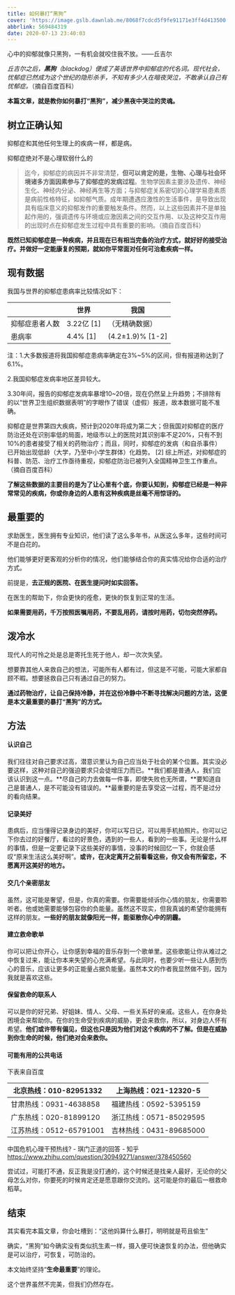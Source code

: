```yaml
---
title: 如何暴打“黑狗”
cover: 'https://image.gslb.dawnlab.me/8068f7cdcd5f9fe91171e3ff4d413500.jpg'
abbrlink: 569484319
date: 2020-07-13 23:40:03
---
```


心中的抑郁就像只黑狗，一有机会就咬住我不放。——丘吉尔

<!--more-->

*丘吉尔之后，**黑狗**（blackdog）便成了英语世界中抑郁症的代名词。现代社会，忧郁症已然成为这个世纪的隐形杀手，不知有多少人在暗夜哭泣，不敢承认自己有忧郁症。*（摘自百度百科）

**本篇文章，就是教你如何暴打“黑狗”，减少黑夜中哭泣的灵魂。**

##  树立正确认知

抑郁症和其他任何生理上的疾病一样，都是病。

抑郁症绝对不是心理软弱什么的

> 迄今，抑郁症的病因并不非常清楚，**但可以肯定的是，生物、心理与社会环境诸多方面因素参与了抑郁症的发病过程**。生物学因素主要涉及遗传、神经生化、神经内分泌、神经再生等方面；与抑郁症关系密切的心理学易患素质是病前性格特征，如抑郁气质。成年期遭遇应激性的生活事件，是导致出现具有临床意义的抑郁发作的重要触发条件。然而，以上这些因素并不是单独起作用的，强调遗传与环境或应激因素之间的交互作用、以及这种交互作用的出现时点在抑郁症发生过程中具有重要的影响。（摘自百度百科）

**既然已知抑郁症是一种疾病，并且现在已有相当完备的治疗方式，就好好的接受治疗。并做好一定能康复的预期，就如你平常面对任何可治愈疾病一样。**

## 现有数据

我国与世界的抑郁症患病率比较情况如下：

|                | 世界       | 我国             |
| -------------- | ---------- | ---------------- |
| 抑郁症患者人数 | 3.22亿 [1] | （无精确数据）   |
| 患病率         | 4.4% [1]   | (4.2±1.9)% [1-2] |

注：1.大多数报道将我国抑郁症患病率确定在3%~5%的区间，但有报道称达到了6.1%。

2.我国抑郁症发病率地区差异较大。

3.30年间，报告的抑郁症发病率暴增10~20倍，现在仍然呈上升趋势；不排除有的以“世界卫生组织数据表明”的字眼作了错误（虚假）报道，故本数据可能不准确。

抑郁症是世界第四大疾病，预计到2020年将成为第二大；但我国对抑郁症的医疗防治还处在识别率低的局面，地级市以上的医院对其识别率不足20%，只有不到10%的患者接受了相关的药物治疗；而且，同时，抑郁症的发病（和自杀事件）已开始出现低龄（大学，乃至中小学生群体）化趋势。 [2] 综上所述，对抑郁症的科普、防范、治疗工作亟待重视，抑郁症防治已被列入全国精神卫生工作重点。（摘自百度百科）

**了解这些数据的主要目的是为了让心里有个底，你要认知到，抑郁症已经是一种非常常见的疾病，你或你身边的人患有这种疾病是丝毫不用惊讶的。**

## 最重要的

求助医生，医生拥有专业知识，他们读了这么多年书，从医这么多年，这些时间可不是白花的。

他们能够更好更客观的分析你的情况，他们能够结合你的真实情况给你合适的治疗方式。

前提是，**去正规的医院、在医生提问时如实回答。**

在医生的帮助下，你会更快的痊愈，更快的恢复到正常的生活。

**如果需要用药，千万按照医嘱用药，不要乱用药，请按时用药，切勿突然停药。**

## 泼冷水

现代人的可怜之处是总是寄托生死于他人，却一次次失望。

想要靠其他人来救自己的想法，可能所有人都有过，但这是不可能，可能大家都自顾不暇。想要拯救自己只有通过自己的努力。

**通过药物治疗，让自己保持冷静，并在这份冷静中不断寻找解决问题的方法，这便是本文最重要的暴打“黑狗”的方式。**

## 方法



#### 认识自己

我们往往对自己要求过高，潜意识里认为自己应当处于社会的某个位置。其实没必要这样，这种对自己的强迫要求只会徒增压力而已。**我们都是普通人，我们应该认识到这一点。**尽自己的力去做每一件事，即使失败也无所谓，**要知道自己是普通人，是不可能没有错误的。**最重要的是去享受这一过程，而不是过分的看向结果。

#### 记录美好

患病后，应当懂得记录身边的美好，你可以写日记，可以用手机拍照片。你可以记下你去过的好餐厅，看过的好景色，遇到的一些人，看到的一些事。无论是什么样的事情，但是一定要记录下这些美好的事情，没事的时候回忆一下，你就会感叹“原来生活这么美好啊”。**或许，在决定离开之前看看这些，你又会有所留恋，不愿离开这美好的地方。**

#### 交几个亲密朋友

虽然，这可能是奢望，但是，你真的需要。你需要能倾诉你心情的朋友，你需要聆听者。他或她需要能够包容你的负能量。虽然这不现实，但我真诚的希望你能拥有这样的朋友。**一些好的朋友就像阳光一样，能驱散你心中的阴霾。**

#### 建立救命歌单

你可以把让你开心，让你感到幸福的音乐存到一个歌单里。这些歌能让你从难过之中恢复过来，能让你本来失望的心充满希望。与此同时，也要少听一些让人感到伤心的音乐，应该让更多的正能量占据负能量。虽然本文的作者我显然做不到，因为我就是喜欢这些。

#### 保留救命的联系人

可以是你的好兄弟、好姐妹、情人、父母、一些关系好的亲戚。这些人，在你身处困境会来帮助你。在你的生命受到疾病的威胁，更会来救你，所以，对身边人怀有希望。**他们或许带有偏见，但这也只是因为他们对这个疾病的不了解。但是在威胁到你生命的时候，他们绝对会来救你。**

#### 可能有用的公共电话


下表来自百度

| 北京热线：010-82951332  | 上海热线：021-12320-5   |
| ----------------------- | ----------------------- |
| 甘肃热线：0931-4638858  | 福建热线：0592-5395159  |
| 广东热线：020-81899120  | 浙江热线：0571-85029595 |
| 江苏热线：0512-65791001 | 吉林热线：0431-89685000 |

中国危机心理干预热线? - 琪门正道的回答 - 知乎 https://www.zhihu.com/question/30949271/answer/378450560

尝试过，可能打不通，反正我是没打通的，这个时候还是找亲人最好，无论你的父母怎么对你，你要死的时候肯定还是愿意跟你交流的。这可能是你的最后一根救命稻草。



## 结束

其实看完本篇文章，你会吐槽到：“这他妈算什么暴打，明明就是苟且偷生”

确实，“黑狗”如今确实没有类似抗生素一样，摄入便可快速恢复的办法，但他确实是可以治疗，可恢复，可防治的。

本文始终坚持“**生命最重要**”的理论。

这个世界虽然不完美，但我们仍然存在。